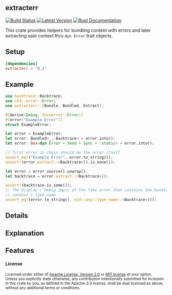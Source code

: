 ## extracterr

[![Build Status][actions-badge]][actions-url]
[![Latest Version][version-badge]][version-url]
[![Rust Documentation][docs-badge]][docs-url]

[actions-badge]: https://github.com/yaahc/extracterr/workflows/Continuous%20integration/badge.svg
[actions-url]: https://github.com/yaahc/extracterr/actions?query=workflow%3A%22Continuous+integration%22
[version-badge]: https://img.shields.io/crates/v/extracterr.svg
[version-url]: https://crates.io/crates/extracterr
[docs-badge]: https://img.shields.io/badge/docs-latest-blue.svg
[docs-url]: https://docs.rs/extracterr

This crate provides helpers for bundling context with errors and later
extracting said context thru `dyn Error` trait objects.

## Setup

```toml
[dependencies]
extracterr = "0.1"
```

## Example

```rust
use backtrace::Backtrace;
use std::error::Error;
use extracterr::{Bundle, Bundled, Extract};

#[derive(Debug, thiserror::Error)]
#[error("Example Error")]
struct ExampleError;

let error = ExampleError;
let error: Bundled<_, Backtrace> = error.into();
let error: Box<dyn Error + Send + Sync + 'static> = error.into();

// first error in chain should be the error itself
assert_eq!("Example Error", error.to_string());
assert!(error.extract::<Backtrace>().is_none());

let error = error.source().unwrap();
let backtrace = error.extract::<Backtrace>();

assert!(backtrace.is_some());
// The Display / Debug impls of the fake error that contains the bundled context print the
// context's type_name
assert_eq!(error.to_string(), std::any::type_name::<Backtrace>());
```

## Details

## Explanation

## Features

#### License

<sup>
Licensed under either of <a href="LICENSE-APACHE">Apache License, Version
2.0</a> or <a href="LICENSE-MIT">MIT license</a> at your option.
</sup>

<br>

<sub>
Unless you explicitly state otherwise, any contribution intentionally submitted
for inclusion in this crate by you, as defined in the Apache-2.0 license, shall
be dual licensed as above, without any additional terms or conditions.
</sub>

